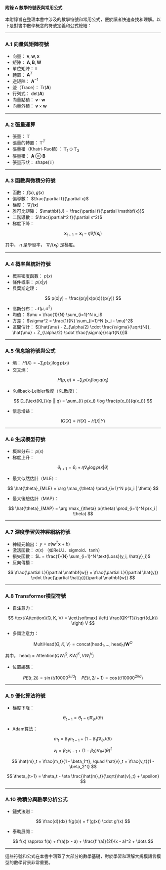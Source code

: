#### **附錄 A 數學符號表與常用公式**

本附錄旨在整理本書中涉及的數學符號和常用公式，便於讀者快速查找和理解。以下是對書中數學概念的符號定義和公式總結：

---

### **A.1 向量與矩陣符號**

- 向量：  $\mathbf{v}, \mathbf{w}, \mathbf{x}$ 
- 矩陣：  $\mathbf{A}, \mathbf{B}, \mathbf{W}$ 
- 單位矩陣：  $\mathbf{I}$ 
- 轉置：  $\mathbf{A}^T$ 
- 逆矩陣：  $\mathbf{A}^{-1}$ 
- 迹（Trace）：  $\text{Tr}(\mathbf{A})$ 
- 行列式：  $\text{det}(\mathbf{A})$ 
- 向量點積：  $\mathbf{v} \cdot \mathbf{w}$ 
- 向量外積：  $\mathbf{v} \times \mathbf{w}$ 

---

### **A.2 張量運算**

- 張量：  $\mathbb{T}$ 
- 張量的轉置：  $\mathbb{T}^T$ 
- 張量積（Khatri-Rao積）：  $\mathbb{T}_1 \odot \mathbb{T}_2$ 
- 張量積：  $\mathbf{A} \otimes \mathbf{B}$ 
- 張量形狀：  $\text{shape}(\mathbb{T})$ 

---

### **A.3 函數與微積分符號**

- 函數：  $f(x), g(x)$ 
- 偏導數：  $\frac{\partial f}{\partial x}$ 
- 梯度：  $\nabla f(\mathbf{x})$ 
- 雅可比矩陣：  $\mathbf{J} = \frac{\partial f}{\partial \mathbf{x}}$ 
- 二階導數：  $\frac{\partial^2 f}{\partial x^2}$ 
- 梯度下降： 

$$
  \mathbf{x}_{t+1} = \mathbf{x}_t - \eta \nabla f(\mathbf{x}_t)
$$

  其中， $\eta$  是學習率， $\nabla f(\mathbf{x}_t)$  是梯度。

---

### **A.4 概率與統計符號**

- 概率密度函數：  $p(x)$ 
- 條件概率：  $p(x|y)$ 
- 貝葉斯定理：

$$
  p(x|y) = \frac{p(y|x)p(x)}{p(y)}
$$

- 高斯分布：  $\mathcal{N}(\mu, \sigma^2)$ 
- 均值：  $\mu = \frac{1}{N} \sum_{i=1}^N x_i$ 
- 方差：  $\sigma^2 = \frac{1}{N} \sum_{i=1}^N (x_i - \mu)^2$ 
- 區間估計：  $[\hat{\mu} - Z_{\alpha/2} \cdot \frac{\sigma}{\sqrt{N}}, \hat{\mu} + Z_{\alpha/2} \cdot \frac{\sigma}{\sqrt{N}}]$ 

---

### **A.5 信息論符號與公式**

- 熵：  $H(X) = -\sum_{i} p(x_i) \log p(x_i)$ 
- 交叉熵： 

$$
  H(p, q) = -\sum_{i} p(x_i) \log q(x_i)
$$

- Kullback-Leibler散度（KL散度）： 

$$
  D_{\text{KL}}(p || q) = \sum_{i} p(x_i) \log \frac{p(x_i)}{q(x_i)}
$$

- 信息增益： 

$$
  \text{IG}(X) = H(X) - H(X|Y)
$$


---

### **A.6 生成模型符號**

- 概率分布：  $p(x)$ 
- 梯度上升： 

$$
  \theta_{t+1} = \theta_t + \eta \nabla_{\theta} \log p(x | \theta)
$$

- 最大似然估計（MLE）： 

$$
  \hat{\theta}_{MLE} = \arg \max_{\theta} \prod_{i=1}^N p(x_i | \theta)
$$

- 最大後驗估計（MAP）： 

$$
  \hat{\theta}_{MAP} = \arg \max_{\theta} p(\theta) \prod_{i=1}^N p(x_i | \theta)
$$


---

### **A.7 深度學習與神經網絡符號**

- 神經元輸出：  $y = \sigma(\mathbf{w}^T \mathbf{x} + b)$ 
- 激活函數：  $\sigma(x)$ （如ReLU、sigmoid、tanh）
- 損失函數：  $L = \frac{1}{N} \sum_{i=1}^N \text{Loss}(y_i, \hat{y}_i)$ 
- 反向傳播： 

$$
  \frac{\partial L}{\partial \mathbf{w}} = \frac{\partial L}{\partial \hat{y}} \cdot \frac{\partial \hat{y}}{\partial \mathbf{w}}
$$


---

### **A.8 Transformer模型符號**

- 自注意力： 

$$
  \text{Attention}(Q, K, V) = \text{softmax} \left( \frac{QK^T}{\sqrt{d_k}} \right) V
$$

- 多頭注意力： 

$$
  \text{MultiHead}(Q, K, V) = \text{concat}(\text{head}_1, \dots, \text{head}_h) \mathbf{W}^O
$$

  其中， $\text{head}_i = \text{Attention}(QW_i^Q, KW_i^K, VW_i^V)$ 
- 位置編碼： 

$$
  PE(t, 2i) = \sin(t / 10000^{2i/d})
  \quad PE(t, 2i+1) = \cos(t / 10000^{2i/d})
$$


---

### **A.9 優化算法符號**

- 梯度下降： 

$$
  \theta_{t+1} = \theta_t - \eta \nabla_{\theta} J(\theta)
$$

- Adam算法： 

$$
  m_t = \beta_1 m_{t-1} + (1 - \beta_1) \nabla_{\theta} J(\theta)
$$


$$
  v_t = \beta_2 v_{t-1} + (1 - \beta_2) \nabla_{\theta} J(\theta)^2
$$


$$
  \hat{m}_t = \frac{m_t}{1 - \beta_1^t}, \quad \hat{v}_t = \frac{v_t}{1 - \beta_2^t}
$$


$$
  \theta_{t+1} = \theta_t - \eta \frac{\hat{m}_t}{\sqrt{\hat{v}_t} + \epsilon}
$$


---

### **A.10 微積分與數學分析公式**

- 鏈式法則： 

$$
  \frac{d}{dx} f(g(x)) = f'(g(x)) \cdot g'(x)
$$

- 泰勒展開： 

$$
  f(x) \approx f(a) + f'(a)(x - a) + \frac{f''(a)}{2!}(x - a)^2 + \dots
$$


---

這些符號和公式在本書中涵蓋了大部分的數學基礎，對於學習和理解大規模語言模型的數學背景非常重要。